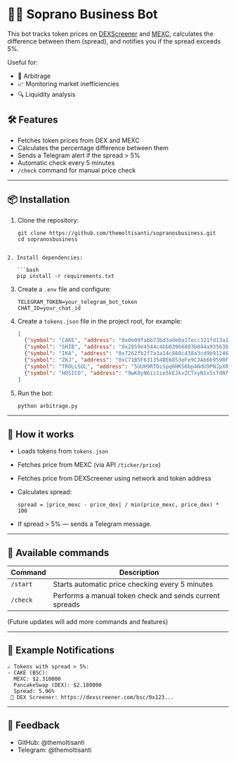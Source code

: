 # 💼💵 Soprano Business Bot

This bot tracks token prices on [DEXScreener](https://dexscreener.com) and [MEXC](https://www.mexc.com), calculates the difference between them (spread), and notifies you if the spread exceeds 5%.

Useful for:
- 💱 Arbitrage
- 📈 Monitoring market inefficiencies
- 🔍 Liquidity analysis

## 🛠 Features

- Fetches token prices from DEX and MEXC
- Calculates the percentage difference between them
- Sends a Telegram alert if the spread > 5%
- Automatic check every 5 minutes
- `/check` command for manual price check

---

## 📦 Installation
1. Clone the repository:
   ```
   git clone https://github.com/themoltisanti/sopranosbusiness.git
   cd sopranosbusiness
```

2. Install dependencies:

   ```bash
   pip install -r requirements.txt
   ```
3. Create a `.env` file and configure:

   ```env
   TELEGRAM_TOKEN=your_telegram_bot_token
   CHAT_ID=your_chat_id
   ```
4. Create a `tokens.json` file in the project root, for example:

   ```json
   [
     {"symbol": "CAKE", "address": "0x0e09fabb73bd3ade0a17ecc321fd13a19e81ce82", "chain": "bsc"},
     {"symbol": "SHIB", "address": "0x2859e4544c4bb03966803b044a93563bd2d0dd4d", "chain": "bsc"},
     {"symbol": "IKA", "address": "0x7262fb2f7a3a14c888c438a3cd9b912469a58cf60f367352c46584262e8299aa::ika::IKA", "chain": "sui"},
     {"symbol": "ZKJ", "address": "0xC71B5F631354BE6853eFe9C3Ab6b9590F8302e81", "chain":"bsc"}, 
     {"symbol": "TROLLSOL", "address": "5UUH9RTDiSpq6HKS6bp4NdU9PNJpXRXuiw6ShBTBhgH2", "chain":"solana"},
     {"symbol": "HOSICO", "address": "9wK8yN6iz1ie5kEJkvZCTxyN1x5sTdNfx8yeMY8Ebonk", "chain": "solana"}
   ]
   ```
5. Run the bot:

   ```bash
   python arbitrage.py
   ```

---

## 🧠 How it works

* Loads tokens from `tokens.json`
* Fetches price from MEXC (via API `/ticker/price`)
* Fetches price from DEXScreener using network and token address
* Calculates spread:

  ```text
  spread = |price_mexc - price_dex| / min(price_mexc, price_dex) * 100
  ```
* If spread > 5% — sends a Telegram message.

---

## 💬 Available commands

| Command  | Description                                             |
| -------- | ------------------------------------------------------- |
| `/start` | Starts automatic price checking every 5 minutes         |
| `/check` | Performs a manual token check and sends current spreads |

(Future updates will add more commands and features)

---

## 📎 Example Notifications

```
⚠️ Tokens with spread > 5%:
- CAKE (BSC):
  MEXC: $2.310000
  PancakeSwap (DEX): $2.180000
  Spread: 5.96%
 🔗 DEX Screener: https://dexscreener.com/bsc/0x123...
```

---

## 🙋 Feedback

* GitHub: @themoltisanti
* Telegram: @themoltisanti
